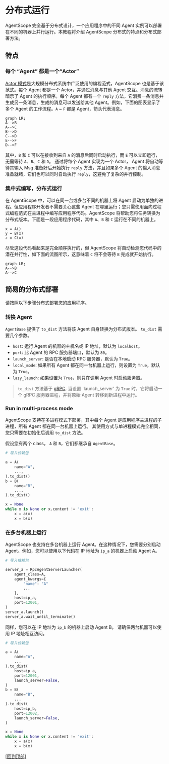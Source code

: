 # 分布式运行

AgentScope 完全基于分布式设计，一个应用程序中的不同 Agent 实例可以部署在不同的机器上并行运行。本教程将介绍 AgentScope 分布式的特点和分布式部署方法。

## 特点

### 每个 “Agent” 都是一个“Actor”

[Actor 模式](https://en.wikipedia.org/wiki/Actor_model)是大规模分布式系统中广泛使用的编程范式，AgentScope 也是基于该范式。每个 Agent 都是一个 Actor，并通过消息与其他 Agent 交互。消息的流转暗示了 Agent 的执行顺序。每个 Agent 都有一个 `reply` 方法，它消费一条消息并生成另一条消息，生成的消息可以发送给其他 Agent。例如，下面的图表显示了多个 Agent 的工作流程。`A` ~ `F` 都是 Agent，箭头代表消息。

```{mermaid}
graph LR;
A-->B
A-->C
B-->D
C-->D
E-->F
D-->F
```

其中，`B` 和 `C` 可以在接收到来自 `A` 的消息后同时启动执行，而 `E` 可以立即运行，无需等待 `A`、`B`、`C` 和 `D`。
通过将每个 Agent 实现为一个 Actor， Agent 将自动等待其输入 Msg 准备好后开始执行 `reply` 方法，并且如果多个 Agent 的输入消息准备就绪，它们也可以同时自动执行 `reply`，这避免了复杂的并行控制。

### 集中式编写，分布式运行

在 AgentScope 中，可以在同一台或多台不同的机器上将 Agent 启动为单独的进程。但应用程序开发者不需要关心这些 Agent 在哪里运行；您只需使用面向过程式编程范式在主进程中编写应用程序代码。AgentScope 将帮助您将任务转换为分布式版本。下面是一段应用程序代码，其中 `A`、`B` 和 `C` 运行在不同的机器上。

```
x = A()
y = B(x)
z = C(x)
```

尽管这段代码看起来是完全顺序执行的，但 AgentScope 将自动检测您代码中的潜在并行性，如下面的流图所示，这意味着 `C` 将不会等待 `B` 完成就开始执行。

```{mermaid}
graph LR;
A-->B
A-->C
```

## 简易的分布式部署

请按照以下步骤分布式部署您的应用程序。

### 转换 Agent

`AgentBase` 提供了 `to_dist` 方法将该 Agent 自身转换为分布式版本。
`to_dist` 需要几个参数。

- `host`: 运行 Agent 的机器的主机名或 IP 地址，默认为 `localhost`。
- `port`: 此 Agent 的 RPC 服务器端口，默认为 `80`。
- `launch_server`: 是否在本地启动 RPC 服务器，默认为 `True`。
- `local_mode`: 如果所有 Agent 都在同一台机器上运行，则设置为 `True`，默认为 `True`。
- `lazy_launch`:  如果设置为 `True`，则只在调用 Agent 时启动服务器。

> `to_dist` 方法基于 [gRPC](https://grpc.io/). 当设置 'launch_server' 为 `True` 时，它将启动一个 gRPC 服务器进程，并将原始 Agent 转移到新进程中运行。

### Run in multi-process mode

AgentScope 支持在多进程模式下部署，其中每个 Agent 是应用程序主进程的子进程，所有 Agent 都在同一台机器上运行。
其使用方式与单进程模式完全相同，您只需要在初始化后调用 `to_dist` 方法。

假设您有两个 class， `A` 和 `B`，它们都继承自 `AgentBase`。

```python
# 导入依赖包

a = A(
    name="A",
    ...,
).to_dist()
b = B(
    name="B",
    ...,
).to_dist()

x = None
while x is None or x.content != 'exit':
    x = a(x)
    x = b(x)
```

### 在多台机器上运行

AgentScope 也支持在多台机器上运行 Agent。在这种情况下，您需要分别启动 Agent。例如，您可以使用以下代码在 IP 地址为 `ip_a` 的机器上启动 Agent A。

```python
# 导入依赖包

server_a = RpcAgentServerLauncher(
    agent_class=A,
    agent_kwargs={
        "name": "A"
        ...
    },
    host=ip_a,
    port=12001,
)
server_a.launch()
server_a.wait_until_terminate()
```

同样，您可以在 IP 地址为 `ip_b` 的机器上启动 Agent B。
请确保两台机器可以使用 IP 地址相互访问。

```python
# 导入依赖包

a = A(
    name="A",
    ...
).to_dist(
    host=ip_a,
    port=12001,
    launch_server=False,
)
b = B(
    name="B",
    ...
).to_dist(
    host=ip_b,
    port=12002,
    launch_server=False,
)

x = None
while x is None or x.content != 'exit':
    x = a(x)
    x = b(x)
```

[[回到顶部]](#分布式运行)
